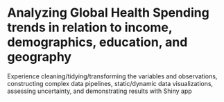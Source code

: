 # Analyzing Global Health Spending trends in relation to income, demographics, education, and geography

Experience cleaning/tidying/transforming the variables and observations, constructing complex data pipelines, static/dynamic data visualizations, assessing uncertainty, and demonstrating results with Shiny app
